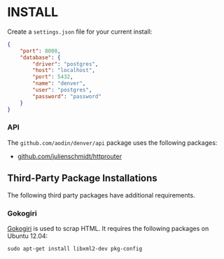 INSTALL
=======

Create a `settings.json` file for your current install:

```json
{
    "port": 8008,
    "database": {
        "driver": "postgres",
        "host": "localhost",
        "port": 5432,
        "name": "denver",
        "user": "postgres",
        "password": "password"
    } 
}
```

### API

The `github.com/aodin/denver/api` package uses the following packages:

* [github.com/julienschmidt/httprouter](https://github.com/julienschmidt/httprouter)


Third-Party Package Installations
---------------------------------

The following third party packages have additional requirements.

### Gokogiri

[Gokogiri](https://github.com/moovweb/gokogiri) is used to scrap HTML. It requires the following packages on Ubuntu 12.04:

    sudo apt-get install libxml2-dev pkg-config
